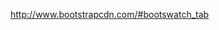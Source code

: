 http://www.bootstrapcdn.com/#bootswatch_tab
<link href="//maxcdn.bootstrapcdn.com/bootswatch/3.3.2/united/bootstrap.min.css" rel="stylesheet">
